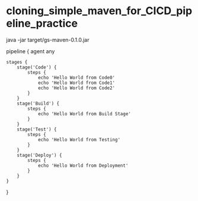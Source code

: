 # cloning_simple_maven_for_CICD_pipeline_practice

java -jar target/gs-maven-0.1.0.jar

pipeline {
	agent any

	stages {
    	stage('Code') {
        	steps {
            	echo 'Hello World from Code0'
            	echo 'Hello World from Code1'
            	echo 'Hello World from Code2'
        	}
    	}
    	stage('Build') {
        	steps {
            	echo 'Hello World from Build Stage'
        	}
    	}
    	stage('Test') {
        	steps {
            	echo 'Hello World from Testing'
        	}
    	}
    	stage('Deploy') {
        	steps {
            	echo 'Hello World from Deployment'
        	}
    	}
	}
}
